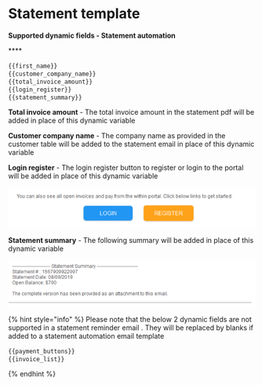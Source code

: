 # Statement template

**Supported dynamic fields - Statement automation**

\*\*\*\*

```text
{{first_name}} 
{{customer_company_name}} 
{{total_invoice_amount}} 
{{login_register}} 
{{statement_summary}} 

```

**Total invoice amount** - The total invoice amount in the statement pdf will be added in place of this dynamic variable

**Customer company name** - The company name as provided in the customer table will be added to the statement email in place of this dynamic variable

**Login register** - The login register button to register or login to the portal will be added in place of this dynamic variable

![](../.gitbook/assets/login-or-register.PNG)

**Statement summary** - The following summary will be added in place of this dynamic variable

![](../.gitbook/assets/statement-summary.PNG)





{% hint style="info" %}
Please note that the below 2 dynamic fields are not supported in a statement reminder email . They will be replaced by blanks if added to a statement automation email template

```text
{{payment_buttons}}
{{invoice_list}}
```
{% endhint %}

